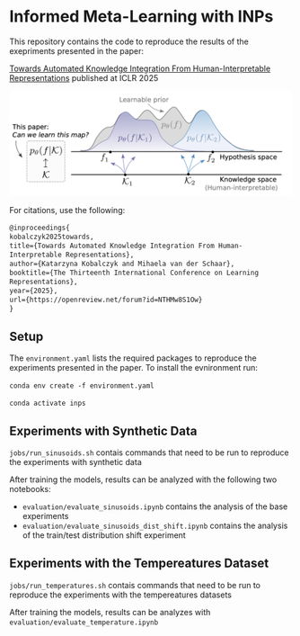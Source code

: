 # Informed Meta-Learning with INPs

This repository contains the code to reproduce the results of the exepriments presented in the paper:

[Towards Automated Knowledge Integration From Human-Interpretable Representations](https://openreview.net/forum?id=NTHMw8S1Ow) published at ICLR 2025

<img src="https://github.com/kasia-kobalczyk/informed-meta-learning/blob/main/figure1.png?raw=true" width="800"/>

For citations, use the following:
```
@inproceedings{
kobalczyk2025towards,
title={Towards Automated Knowledge Integration From Human-Interpretable Representations},
author={Katarzyna Kobalczyk and Mihaela van der Schaar},
booktitle={The Thirteenth International Conference on Learning Representations},
year={2025},
url={https://openreview.net/forum?id=NTHMw8S1Ow}
}
```

## Setup

The `environment.yaml` lists the required packages to reproduce the experiments presented in the paper. To install the evnironment run:

`conda env create -f environment.yaml`

`conda activate inps`

## Experiments with Synthetic Data
`jobs/run_sinusoids.sh` contais commands that need to be run to reproduce the experiments with synthetic data

After training the models, results can be analyzed with the following two notebooks:
- `evaluation/evaluate_sinusoids.ipynb` contains the analysis of the base experiments
- `evaluation/evaluate_sinusoids_dist_shift.ipynb` contains the analysis of the train/test distribution shift experiment

## Experiments with the Tempereatures Dataset
`jobs/run_temperatures.sh` contais commands that need to be run to reproduce the experiments with the tempereatures datasets

After training the models, results can be analyzes with `evaluation/evaluate_temperature.ipynb`
